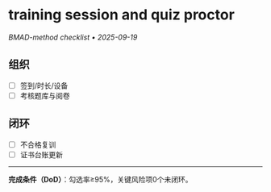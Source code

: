 # training session and quiz proctor

_BMAD-method checklist • 2025-09-19_

## 组织

- [ ] 签到/时长/设备
- [ ] 考核题库与阅卷

## 闭环

- [ ] 不合格复训
- [ ] 证书台账更新

---

**完成条件（DoD）**：勾选率≥95%，关键风险项0个未闭环。
